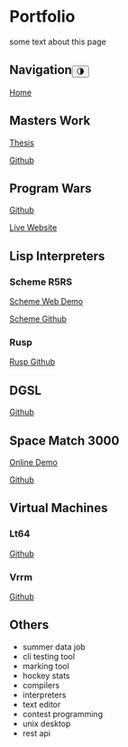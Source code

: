 # Portfolio

<div class=abstract>
  some text about this page
</div>


## Navigation<button class="mode-button" onclick="toggle_dark_mode()">🌗</button>
[Home](/)


## Masters Work

[Thesis](/)

[Github](/)


## Program Wars

[Github](/)

[Live Website](/)


## Lisp Interpreters

### Scheme R5RS
[Scheme Web Demo](/)

[Scheme Github](/)

### Rusp

[Rusp Github](/)


## DGSL

[Github](/)


## Space Match 3000

[Online Demo](/)

[Github](/)


## Virtual Machines

### Lt64

[Github](/)

### Vrrm

[Github](/)


## Others

* summer data job
* cli testing tool
* marking tool
* hockey stats
* compilers
* interpreters
* text editor
* contest programming
* unix desktop
* rest api
